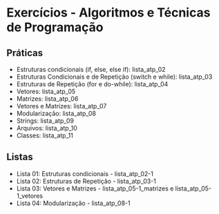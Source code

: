 # Exercícios - Algoritmos e Técnicas de Programação

## Práticas
- Estruturas condicionais (if, else, else if): lista_atp_02
- Estruturas Condicionais e de Repetição (switch e while): lista_atp_03
- Estruturas de Repetição (for e do-while): lista_atp_04
- Vetores: lista_atp_05
- Matrizes: lista_atp_06
- Vetores e Matrizes: lista_atp_07
- Modularização: lista_atp_08
- Strings: lista_atp_09
- Arquivos: lista_atp_10
- Classes: lista_atp_11

## Listas
- Lista 01: Estruturas condicionais - lista_atp_02-1
- Lista 02: Estruturas de Repetição - lista_atp_03-1
- Lista 03: Vetores e Matrizes - lista_atp_05-1_matrizes e lista_atp_05-1_vetores
- Lista 04: Modularização - lista_atp_08-1
